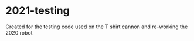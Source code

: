 # 2021-testing
Created for the testing code used on the T shirt cannon and re-working the 2020 robot

